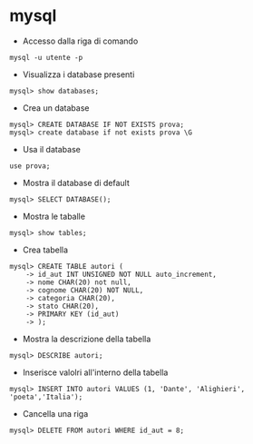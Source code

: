 # mysql

* Accesso dalla riga di comando
```
mysql -u utente -p
```
* Visualizza i database presenti
```
mysql> show databases;
```
* Crea un database 
```
mysql> CREATE DATABASE IF NOT EXISTS prova;
mysql> create database if not exists prova \G
```
* Usa il database
```
use prova;
```
* Mostra il database di default
```
mysql> SELECT DATABASE();
```
* Mostra le taballe
```
mysql> show tables;
```
* Crea tabella
```
mysql> CREATE TABLE autori (
    -> id_aut INT UNSIGNED NOT NULL auto_increment,
    -> nome CHAR(20) not null,
    -> cognome CHAR(20) NOT NULL,
    -> categoria CHAR(20),
    -> stato CHAR(20),
    -> PRIMARY KEY (id_aut)
    -> );
```
* Mostra la descrizione della tabella
```
mysql> DESCRIBE autori;
```
* Inserisce valolri all'interno della tabella
```
mysql> INSERT INTO autori VALUES (1, 'Dante', 'Alighieri', 'poeta','Italia');
```
* Cancella una riga
```
mysql> DELETE FROM autori WHERE id_aut = 8;
```













